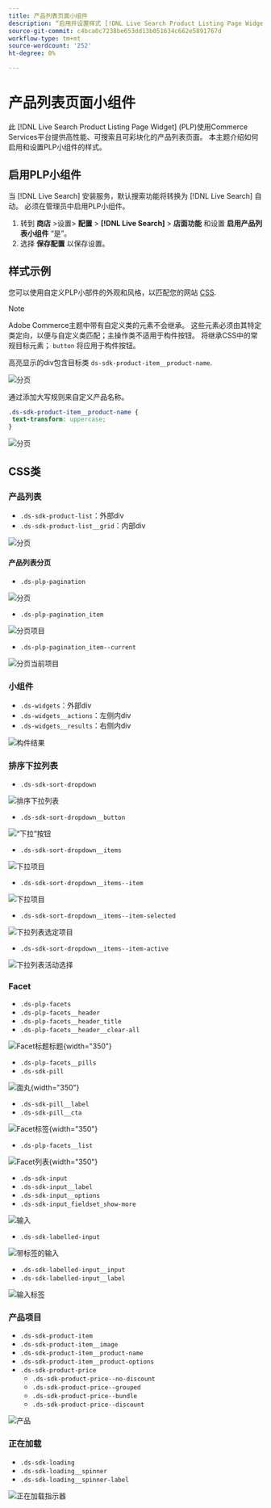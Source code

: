 ```yaml
---
title: 产品列表页面小组件
description: “启用并设置样式 [!DNL Live Search Product Listing Page Widget]”
source-git-commit: c4bca0c7238be653dd13b051634c662e5891767d
workflow-type: tm+mt
source-wordcount: '252'
ht-degree: 0%

---
```


# 产品列表页面小组件

此 [!DNL Live Search Product Listing Page Widget] (PLP)使用Commerce Services平台提供高性能、可搜索且可彩块化的产品列表页面。 本主题介绍如何启用和设置PLP小组件的样式。

## 启用PLP小组件

当 [!DNL Live Search] 安装服务，默认搜索功能将转换为 [!DNL Live Search] 自动。
必须在管理员中启用PLP小组件。

1. 转到 **商店** >设置> **配置** > **[!DNL Live Search]** > **店面功能** 和设置 **启用产品列表小组件** “是”。
1. 选择 **保存配置** 以保存设置。

## 样式示例

您可以使用自定义PLP小部件的外观和风格，以匹配您的网站 [CSS](https://developer.adobe.com/commerce/frontend-core/guide/css/).

>[!NOTE]
>
>Adobe Commerce主题中带有自定义类的元素不会继承。 这些元素必须由其特定类定向，以便与自定义类匹配；主操作类不适用于构件按钮。
>将继承CSS中的常规目标元素； `button` 将应用于构件按钮。

高亮显示的div包含目标类 `ds-sdk-product-item__product-name`.

![分页](assets/plp-css-example.png)

通过添加大写规则来自定义产品名称。

```css
.ds-sdk-product-item__product-name {
 text-transform: uppercase;
}
```

![分页](assets/plp-css-example-after.png)

## CSS类

### 产品列表

* `.ds-sdk-product-list`：外部div
* `.ds-sdk-product-list__grid`：内部div

![分页](assets/plp-css-product-list.png)

#### 产品列表分页

* `.ds-plp-pagination`

![分页](assets/plp-css-pagination.png)

* `.ds-plp-pagination_item`

![分页项目](assets/plp-css-pagination-item.png)

* `.ds-plp-pagination_item--current`

![分页当前项目](assets/plp-css-pagination-item-current.png)

### 小组件

* `.ds-widgets`：外部div
* `.ds-widgets__actions`：左侧内div
* `.ds-widgets__results`：右侧内div

![构件结果](assets/plp-css-widgets.png)

### 排序下拉列表

* `.ds-sdk-sort-dropdown`

![排序下拉列表](assets/plp-css-dropdown.png)

* `.ds-sdk-sort-dropdown__button`

![“下拉”按钮](assets/plp-css-dropdown-button.png)

* `.ds-sdk-sort-dropdown__items`

![下拉项目](assets/plp-css-dropdown-items.png)

* `.ds-sdk-sort-dropdown__items--item`

![下拉项目](assets/plp-css-dropdown-item.png)

* `.ds-sdk-sort-dropdown__items--item-selected`

![下拉列表选定项目](assets/plp-css-dropdown-selected.png)

* `.ds-sdk-sort-dropdown__items--item-active`

![下拉列表活动选择](assets/plp-css-dropdown-active.png)

### Facet

* `.ds-plp-facets`
* `.ds-plp-facets__header`
* `.ds-plp-facets__header_title`
* `.ds-plp-facets__header__clear-all`

![Facet标题标题](assets/plp-css-facets-title-clear.png){width="350"}

* `.ds-plp-facets__pills`
* `.ds-sdk-pill`

![面丸](assets/plp-css-facets-pill.png){width="350"}

* `.ds-sdk-pill__label`
* `.ds-sdk-pill__cta`

![Facet标签](assets/plp-css-pill-label-cta.png){width="350"}

* `.ds-plp-facets__list`

![Facet列表](assets/plp-css-facets-list.png){width="350"}

* `.ds-sdk-input`
* `.ds-sdk-input__label`
* `.ds-sdk-input__options`
* `.ds-sdk-input_fieldset_show-more`

![输入](assets/plp-css-sdk-input.png)

* `.ds-sdk-labelled-input`

![带标签的输入](assets/plp-css-labelled-input.png)

* `.ds-sdk-labelled-input__input`
* `.ds-sdk-labelled-input__label`

![输入标签](assets/plp-css-labelled-input-label.png)

### 产品项目

* `.ds-sdk-product-item`
* `.ds-sdk-product-item__image`
* `.ds-sdk-product-item__product-name`
* `.ds-sdk-product-item__product-options`
* `.ds-sdk-product-price`
   * `.ds-sdk-product-price--no-discount`
   * `.ds-sdk-product-price--grouped`
   * `.ds-sdk-product-price--bundle`
   * `.ds-sdk-product-price--discount`

![产品](assets/plp-css-product.png)

### 正在加载

* `.ds-sdk-loading`
* `.ds-sdk-loading__spinner`
* `.ds-sdk-loading__spinner-label`

![正在加载指示器](assets/plp-css-loading.png)
